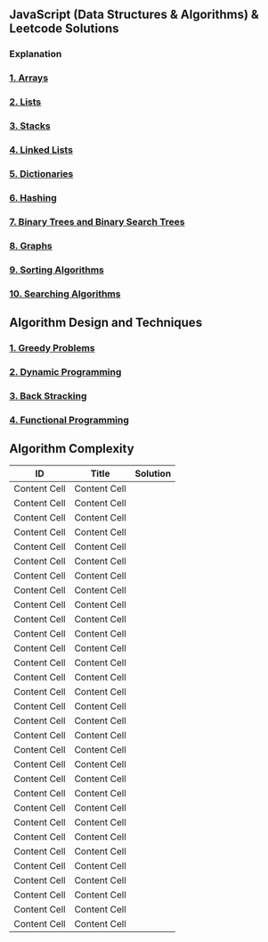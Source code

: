 ## JavaScript (Data Structures & Algorithms) & Leetcode Solutions


### Explanation 
### [1. Arrays](https://github.com/mitushaa/Python_Zero_to_Hero_Part1/wiki/Python-Introduction)
### [2. Lists](https://github.com/mitushaa/Python_Zero_to_Hero_Part1/wiki/Python-Introduction) 
### [3. Stacks](https://github.com/mitushaa/Python_Zero_to_Hero_Part1/wiki/Python-Introduction) 
### [4. Linked Lists](https://github.com/mitushaa/Python_Zero_to_Hero_Part1/wiki/Python-Introduction)
### [5. Dictionaries](https://github.com/mitushaa/Python_Zero_to_Hero_Part1/wiki/Python-Introduction)
### [6. Hashing](https://github.com/mitushaa/Python_Zero_to_Hero_Part1/wiki/Python-Introduction) 
### [7. Binary Trees and Binary Search Trees](https://github.com/mitushaa/Python_Zero_to_Hero_Part1/wiki/Python-Introduction)
### [8. Graphs](https://github.com/mitushaa/Python_Zero_to_Hero_Part1/wiki/Python-Introduction) 
### [9. Sorting Algorithms](https://github.com/mitushaa/Python_Zero_to_Hero_Part1/wiki/Python-Introduction) 
### [10. Searching Algorithms](https://github.com/mitushaa/Python_Zero_to_Hero_Part1/wiki/Python-Introduction) 

## Algorithm Design and Techniques
### [1. Greedy Problems](https://github.com/mitushaa/Python_Zero_to_Hero_Part1/wiki/Python-Introduction)
### [2. Dynamic Programming](https://github.com/mitushaa/Python_Zero_to_Hero_Part1/wiki/Python-Introduction) 
### [3. Back Stracking](https://github.com/mitushaa/Python_Zero_to_Hero_Part1/wiki/Python-Introduction) 
### [4. Functional Programming](https://github.com/mitushaa/Python_Zero_to_Hero_Part1/wiki/Python-Introduction) 

## Algorithm Complexity


| ID  | Title  |Solution |
| ------------- | ------------- | -------------|
| Content Cell  | Content Cell  |              |
| Content Cell  | Content Cell  |              |
| Content Cell  | Content Cell  |              |
| Content Cell  | Content Cell  |              |
| Content Cell  | Content Cell  |              |
| Content Cell  | Content Cell  |              |
| Content Cell  | Content Cell  |              |
| Content Cell  | Content Cell  |              |
| Content Cell  | Content Cell  |              |
| Content Cell  | Content Cell  |              |
| Content Cell  | Content Cell  |              |
| Content Cell  | Content Cell  |              |
| Content Cell  | Content Cell  |              |
| Content Cell  | Content Cell  |              |
| Content Cell  | Content Cell  |              |
| Content Cell  | Content Cell  |              |
| Content Cell  | Content Cell  |              |
| Content Cell  | Content Cell  |              |
| Content Cell  | Content Cell  |              |
| Content Cell  | Content Cell  |              |
| Content Cell  | Content Cell  |              |
| Content Cell  | Content Cell  |              |
| Content Cell  | Content Cell  |              |
| Content Cell  | Content Cell  |              |
| Content Cell  | Content Cell  |              |
| Content Cell  | Content Cell  |              |
| Content Cell  | Content Cell  |              |
| Content Cell  | Content Cell  |              |
| Content Cell  | Content Cell  |              |
| Content Cell  | Content Cell  |              |
| Content Cell  | Content Cell  |              |
















